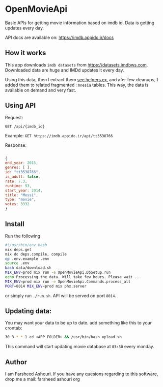 # OpenMovieApi

Basic APIs for getting movie information based on imdb id.
Data is getting updates every day.

API docs are available on: https://imdb.appido.ir/docs

## How it works

This app downloads `imdb datasets` from https://datasets.imdbws.com.
Downloaded data are huge and IMDd updates it every day.

Using this data, then I extract them [see helpers.ex](http://bit.ly/2PGoz6r), and afer few cleanups,
I added them to related fragmented `:mnesia` tables. This way, the data is available on demand and
very fast.

## Using API

Request:

```
GET /api/{imdb_id}
```

Example: `GET https://imdb.appido.ir/api/tt3538766`

Response:

```javascript

{
end_year: 2015,
genres: [ ],
id: "tt3538766",
is_adult: false,
rate: 7.3,
runtime: 93,
start_year: 2014,
title: "Messi",
type: "movie",
votes: 3332
}

```

## Install

Run the following

```bash
#!/usr/bin/env bash
mix deps.get
mix do deps.compile, compile
cp .env.example .env
source .env
bash data/download.sh
MIX_ENV=prod mix run -e OpenMovieApi.DbSetup.run
echo Processing the data. Will take few hours. Please wait ...
MIX_ENV=prod mix run -e OpenMovieApi.Commands.process_all
PORT=8014 MIX_ENV=prod mix phx.server
```

or simply run `./run.sh`.
API will be served on port `8014`.

## Updating data:

You may want your data to be up to date.
add something like this to your crontab:

```bash
30 3 * * 1 cd <APP_FOLDER> && /usr/bin/bash upload.sh
```

This command will start updating movie database at `03:30` every monday.

## Author

I am Farsheed Ashouri. If you have any quesions regarding to this software,
drop me a mail: farsheed <at> ashouri <dot> org
